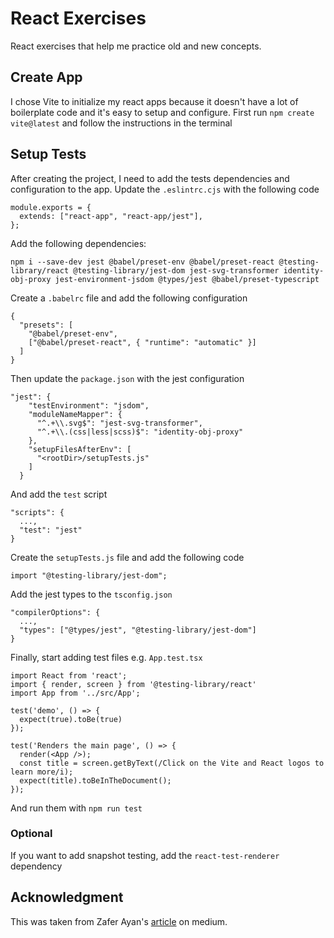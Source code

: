 # React Exercises
React exercises that help me practice old and new concepts.

## Create App
I chose Vite to initialize my react apps because it doesn't have a lot of boilerplate code and it's easy to setup and configure.
First run `npm create vite@latest` and follow the instructions in the terminal

## Setup Tests
After creating the project, I need to add the tests dependencies and configuration to the app.
Update the `.eslintrc.cjs` with the following code
```
module.exports = {
  extends: ["react-app", "react-app/jest"],
}; 
```
Add the following dependencies:
```
npm i --save-dev jest @babel/preset-env @babel/preset-react @testing-library/react @testing-library/jest-dom jest-svg-transformer identity-obj-proxy jest-environment-jsdom @types/jest @babel/preset-typescript
```
Create a `.babelrc` file and add the following configuration
```
{
  "presets": [
    "@babel/preset-env",
    ["@babel/preset-react", { "runtime": "automatic" }]
  ]
}
```
Then update the `package.json` with the jest configuration
```
"jest": {
    "testEnvironment": "jsdom",
    "moduleNameMapper": {
      "^.+\\.svg$": "jest-svg-transformer",
      "^.+\\.(css|less|scss)$": "identity-obj-proxy"
    },
    "setupFilesAfterEnv": [
      "<rootDir>/setupTests.js"
    ]
  }
```
And add the `test` script
```
"scripts": {
  ...,
  "test": "jest"
}
```
Create the `setupTests.js` file and add the following code
```
import "@testing-library/jest-dom";
```
Add the jest types to the `tsconfig.json`
```
"compilerOptions": {
  ...,
  "types": ["@types/jest", "@testing-library/jest-dom"]
}
```
Finally, start adding test files e.g. `App.test.tsx`
```
import React from 'react';
import { render, screen } from '@testing-library/react'
import App from '../src/App';

test('demo', () => {
  expect(true).toBe(true)
});

test('Renders the main page', () => {
  render(<App />);
  const title = screen.getByText(/Click on the Vite and React logos to learn more/i);
  expect(title).toBeInTheDocument();
});
```
And run them with `npm run test`
### Optional
If you want to add snapshot testing, add the `react-test-renderer` dependency

## Acknowledgment
This was taken from Zafer Ayan's [article](https://zaferayan.medium.com/how-to-setup-jest-and-react-testing-library-in-vite-project-2600f2d04bdd) on medium.